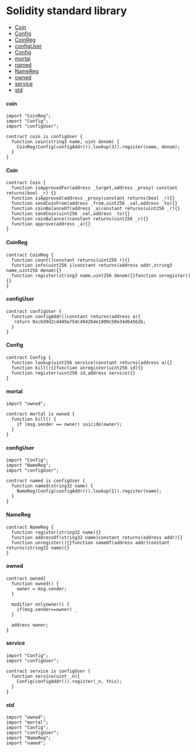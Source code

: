 # Solidity standard library

- [Coin](#coin1)
- [Config](#config)
- [CoinReg](#coinreg)
- [configUser](#configuser)
- [Config](#config)
- [mortal](#mortal)
- [named](#named)
- [NameReg](#namereg)
- [owned](#owned)
- [service](#service)
- [std](#std)

#### coin
```
import "CoinReg";
import "Config";
import "configUser";

contract coin is configUser {
  function coin(string3 name, uint denom) {
    CoinReg(Config(configAddr()).lookup(3)).register(name, denom);
  }
}
```

#### Coin
```
contract Coin {
  function isApprovedFor(address _target,address _proxy) constant returns(bool _r) {}
  function isApproved(address _proxy)constant returns(bool _r){}
  function sendCoinFrom(address _from,uint256 _val,address _to){}
  function coinBalanceOf(address _a)constant returns(uint256 _r){}
  function sendCoin(uint256 _val,address _to){}
  function coinBalance()constant returns(uint256 _r){}
  function approve(address _a){}
}
```

#### CoinReg
```
contract CoinReg {
  function count()constant returns(uint256 r){}
  function info(uint256 i)constant returns(address addr,string3 name,uint256 denom){}
  function register(string3 name,uint256 denom){}function unregister(){}
}
```

#### configUser
```
contract configUser {
  function configAddr()constant returns(address a){ 
   return 0xc6d9d2cd449a754c494264e1809c50e34d64562b;
  }
}
```

#### Config
```
contract Config {
  function lookup(uint256 service)constant returns(address a){}
  function kill(){}function unregister(uint256 id){}
  function register(uint256 id,address service){}
}
```

#### mortal

```
import "owned";

contract mortal is owned {
  function kill() {
    if (msg.sender == owner) suicide(owner); 
  }
}
```

#### configUser
```
import "Config";
import "NameReg";
import "configUser";

contract named is configUser {
  function named(string32 name) {
    NameReg(Config(configAddr()).lookup(1)).register(name);
  }
}
```

#### NameReg
```
contract NameReg {
  function register(string32 name){}
  function addressOf(string32 name)constant returns(address addr){}
  function unregister(){}function nameOf(address addr)constant returns(string32 name){}
}
```

#### owned
```
contract owned{
  function owned() {
    owner = msg.sender;
  }
  
  modifier onlyowner() {
    if(msg.sender==owner) _
  }
  
  address owner;
}
```

#### service
```
import "Config";
import "configUser";

contract service is configUser {
  function service(uint _n){
    Config(configAddr()).register(_n, this);
  }
}
```

#### std
```
import "owned";
import "mortal";
import "Config";
import "configUser";
import "NameReg";
import "named";
```